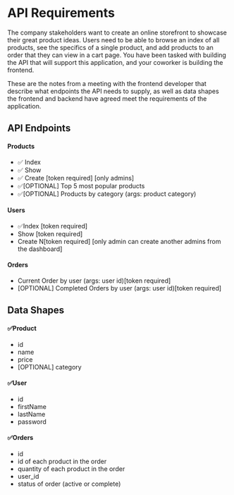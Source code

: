# API Requirements
The company stakeholders want to create an online storefront to showcase their great product ideas. Users need to be able to browse an index of all products, see the specifics of a single product, and add products to an order that they can view in a cart page. You have been tasked with building the API that will support this application, and your coworker is building the frontend.

These are the notes from a meeting with the frontend developer that describe what endpoints the API needs to supply, as well as data shapes the frontend and backend have agreed meet the requirements of the application. 

## API Endpoints
#### Products
- ✅ Index 
- ✅ Show
- ✅ Create [token required] [only admins]
- ✅[OPTIONAL] Top 5 most popular products 
- ✅[OPTIONAL] Products by category (args: product category)

#### Users
- ✅Index [token required]
- Show [token required]
- Create N[token required] [only admin can create another admins from the dashboard]

#### Orders
- Current Order by user (args: user id)[token required]
- [OPTIONAL] Completed Orders by user (args: user id)[token required]

## Data Shapes
#### ✅Product
-  id
- name
- price
- [OPTIONAL] category

#### ✅User
- id
- firstName
- lastName
- password

#### ✅Orders
- id
- id of each product in the order
- quantity of each product in the order
- user_id
- status of order (active or complete)

